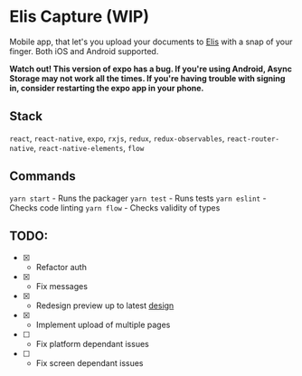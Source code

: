 # Elis Capture (WIP)
Mobile app, that let's you upload your documents to [Elis](https://rossum.ai/data-capture) with a snap of your finger. Both iOS and Android supported.

**Watch out! This version of expo has a bug. If you're using Android, Async Storage may not work all the times. If you're having trouble with signing in, consider restarting the expo app in your phone.**

## Stack
`react`, `react-native`, `expo`, `rxjs`, `redux`, `redux-observables`, `react-router-native`, `react-native-elements`, `flow`

## Commands
`yarn start` - Runs the packager
`yarn test` - Runs tests
`yarn eslint` - Checks code linting
`yarn flow` - Checks validity of types

## TODO:
* [x] - Refactor auth
* [x] - Fix messages
* [x] - Redesign preview up to latest [design](https://app.zeplin.io/project/5b1682fc37b0c8a45f679b33/screen/5c1cbba8839feeaf105cecc4)
* [x] - Implement upload of multiple pages
* [ ] - Fix platform dependant issues
* [ ] - Fix screen dependant issues
